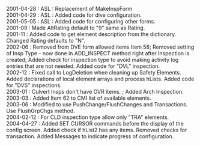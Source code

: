 2001-04-28 : ASL : Replacement of MakeInspForm  2001-04-29 : ASL : Added code for dive configuration.  2001-05-05 : ASL : Added code for configuring other forms.  2001-09 : Made AltRating default to "9" same as Rating.  2001-11 : Added code to get element description from the dictionary. Changed Rating defaults to "N".  2002-06 :  Removed from DVE form allowed items Item 58; Removed setting of Insp Type -  now done in ADD_INSPECT method right after Inspection is created; Added check for inspection type to avoid making activity log entries that are not needed. Added code for "DVL" inspection.  2002-12 : Fixed call to LogDeletion when cleaning up Safety Elements. Added declarations of local element arrays and process hLists. Added code for "DVS" inspections.  2003-01 : Culvert Insps don't have OVR items. ; Added Arch Inspection.  2003-03 : Added Item 62 to CMI list of available elements.  2003-06 : Modified to use PushChange/FlushChanges and Transactions. Use FlushGrpChgs method.  2004-02-12 : For CLD inspection type allow only "TRA" elements.  2004-04-27 : Added SET CURSOR commands before the display of the config screen. Added check if hList2 has any items. Removed checks for transaction. Added Messages to indicate progress of configuration.